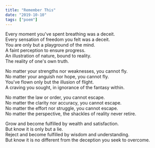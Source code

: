 ```yaml
---
title: "Remember This"
date: "2019-10-10"
tags: ["poem"]
---
```


Every moment you've spent breathing was a deceit.\
Every sensation of freedom you felt was a deceit.\
You are only but a playground of the mind.\
A faint perception to ensure progress.\
An illustration of nature, bound to reality.\
The reality of one's own truth.

No matter your strengths nor weaknesses, you cannot fly.\
No matter your anguish nor hope, you cannot fly.\
You've flown only but the illusion of flight.\
A craving you sought, in ignorance of the fantasy within.

No matter the law or order, you cannot escape.\
No matter the clarity nor accuracy, you cannot escape.\
No matter the effort nor struggle, you cannot escape.\
No matter the perspective, the shackles of reality never retire.

Grow and become fulfilled by wealth and satisfaction.\
But know it is only but a lie.\
Reject and become fulfilled by wisdom and understanding.\
But know it is no different from the deception you seek to overcome.

